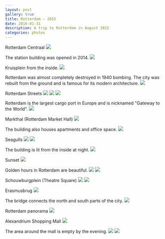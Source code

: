 ```yaml
---
layout: post
gallery: true
title: Rotterdam – 2015
date: 2016-01-31
description: A trip to Rotterdam in August 2015
categories: photos
---
```


Rotterdam Centraal
![](/images/2016/rotterdam/RTM_001.jpg)

The station building was opened in 2014.
![](/images/2016/rotterdam/RTM_013.jpg)

Kruisplein from the inside.
![](/images/2016/rotterdam/RTM_002.jpg)

Rotterdam was almost completely destroyed in 1940 bombing. The city was rebuilt from the ground and is famous for its modern architecture.
![](/images/2016/rotterdam/RTM_003.jpg)

Rotterdam Streets
![](/images/2016/rotterdam/RTM_004.jpg)
![](/images/2016/rotterdam/RTM_005.jpg)
![](/images/2016/rotterdam/RTM_015.jpg)

Rotterdam is the largest cargo port in Europe and is nicknamed "Gateway to the World".
![](/images/2016/rotterdam/RTM_019.jpg)

Markthal (Rotterdam Market Hall)
![](/images/2016/rotterdam/RTM_006.jpg)

The building also houses apartments and office space.
![](/images/2016/rotterdam/RTM_007.jpg)

Seagulls
![](/images/2016/rotterdam/RTM_009.jpg)
![](/images/2016/rotterdam/RTM_010.jpg)

The building is lit from the inside at night.
![](/images/2016/rotterdam/RTM_020.jpg)

Sunset
![](/images/2016/rotterdam/RTM_011.jpg)

Golden hours in Rotterdam are beautiful.
![](/images/2016/rotterdam/RTM_012.jpg)
![](/images/2016/rotterdam/RTM_014.jpg)

Schouwburgplein (Theatre Square)
![](/images/2016/rotterdam/RTM_016.jpg)
![](/images/2016/rotterdam/RTM_017.jpg)

Erasmusbrug
![](/images/2016/rotterdam/RTM_018.jpg)

The bridge connects the north and south parts of the city.
![](/images/2016/rotterdam/RTM_023.jpg)

Rotterdam panorama
![](/images/2016/rotterdam/RTM_024.jpg)

Alexandrium Shopping Mall
![](/images/2016/rotterdam/RTM_021.jpg)

The area around the mall is empty by the evening.
![](/images/2016/rotterdam/RTM_025.jpg)
![](/images/2016/rotterdam/RTM_026.jpg)
